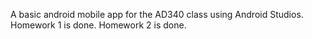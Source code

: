 A basic android mobile app for the AD340 class using Android Studios.
Homework 1 is done.
Homework 2 is done.
